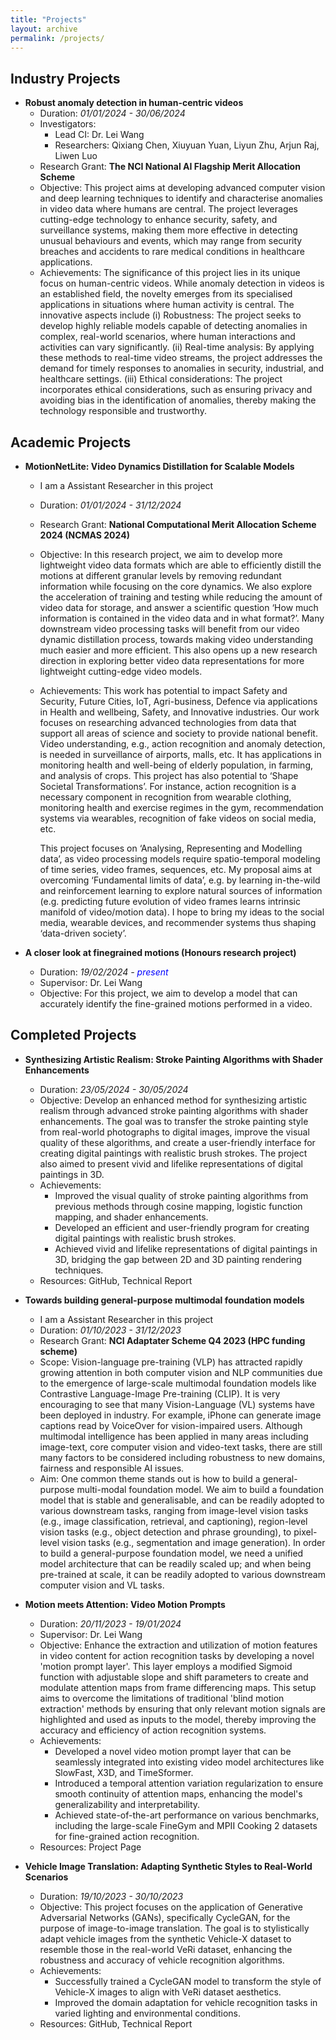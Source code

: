 ```yaml
---
title: "Projects"
layout: archive
permalink: /projects/
---
```


<style>
a:link, a:visited {
  text-decoration: none;
}

a:hover, a:active {
  text-decoration: underline;
}
</style>

## Industry Projects
  - **Robust anomaly detection in human-centric videos**
    - Duration: *01/01/2024 - 30/06/2024*
    - Investigators:
      - Lead CI: [Dr. Lei Wang](https://leiwangr.github.io/)
      - Researchers: Qixiang Chen, Xiuyuan Yuan, Liyun Zhu, Arjun Raj, Liwen Luo
    - Research Grant: **The NCI National AI Flagship Merit Allocation Scheme**
    - Objective: This project aims at developing advanced computer vision and deep learning techniques to identify and characterise anomalies in video data where humans are central. The project leverages cutting-edge technology to enhance security, safety, and surveillance systems, making them more effective in detecting unusual behaviours and events, which may range from security breaches and accidents to rare medical conditions in healthcare applications.
    - Achievements:
      The significance of this project lies in its unique focus on human-centric videos. While anomaly detection in videos is an established field, the novelty emerges from its specialised applications in situations where human activity is central. The innovative aspects include (i) Robustness: The project seeks to develop highly reliable models capable of detecting anomalies in complex, real-world scenarios, where human interactions and activities can vary significantly. (ii) Real-time analysis: By applying these methods to real-time video streams, the project addresses the demand for timely responses to anomalies in security, industrial, and healthcare settings. (iii) Ethical considerations: The project incorporates ethical considerations, such as ensuring privacy and avoiding bias in the identification of anomalies, thereby making the technology responsible and trustworthy.

## Academic Projects
  - **MotionNetLite: Video Dynamics Distillation for Scalable Models**
    - I am a Assistant Researcher in this project
    - Duration: *01/01/2024 - 31/12/2024*
    - Research Grant: **National Computational Merit Allocation Scheme 2024 (NCMAS 2024)**
    - Objective: In this research project, we aim to develop more lightweight video data formats which are able to efficiently distill the motions at different granular levels by removing redundant information while focusing on the core dynamics. We also explore the acceleration of training and testing while reducing the amount of video data for storage, and answer a scientific question ‘How much information is contained in the video data and in what format?’. Many downstream video processing tasks will benefit from our video dynamic distillation process, towards making video understanding much easier and more efficient. This also opens up a new research direction in exploring better video data representations for more lightweight cutting-edge video models.
    - Achievements:
      This work has potential to impact Safety and Security, Future Cities, IoT, Agri-business, Defence via applications in Health and wellbeing, Safety, and Innovative industries. Our work focuses on researching advanced technologies from data that support all areas of science and society to provide national benefit. Video understanding, e.g., action recognition and anomaly detection, is needed in surveillance of airports, malls, etc. It has applications in monitoring health and well-being of elderly population, in farming, and analysis of crops. This project has also potential to ‘Shape Societal Transformations’. For instance, action recognition is a necessary component in recognition from wearable clothing, monitoring health and exercise regimes in the gym, recommendation systems via wearables, recognition of fake videos on social media, etc.

      This project focuses on ‘Analysing, Representing and Modelling data’, as video processing models require spatio-temporal modeling of time series, video frames, sequences, etc. My proposal aims at overcoming ‘Fundamental limits of data’, e.g. by learning in-the-wild and reinforcement learning to explore natural sources of information (e.g. predicting future evolution of video frames learns intrinsic manifold of video/motion data). I hope to bring my ideas to the social media, wearable devices, and recommender systems thus shaping ‘data-driven society’.

  - **A closer look at finegrained motions (Honours research project)**
    - Duration: *19/02/2024 - <span style="color: blue;">present</span>*
    - Supervisor: [Dr. Lei Wang](https://leiwangr.github.io/)
    - Objective: For this project, we aim to develop a model that can accurately identify the fine-grained motions performed in a video. 

## Completed Projects
  - **Synthesizing Artistic Realism: Stroke Painting Algorithms with Shader Enhancements**
    - Duration: *23/05/2024 - 30/05/2024*
    - Objective: Develop an enhanced method for synthesizing artistic realism through advanced stroke painting algorithms with shader enhancements. The goal was to transfer the stroke painting style from real-world photographs to digital images, improve the visual quality of these algorithms, and create a user-friendly interface for creating digital paintings with realistic brush strokes. The project also aimed to present vivid and lifelike representations of digital paintings in 3D.
    - Achievements:
      - Improved the visual quality of stroke painting algorithms from previous methods through cosine mapping, logistic function mapping, and shader enhancements.
      - Developed an efficient and user-friendly program for creating digital paintings with realistic brush strokes.
      - Achieved vivid and lifelike representations of digital paintings in 3D, bridging the gap between 2D and 3D painting rendering techniques.
    - Resources: [GitHub](https://github.com/HuilinChen943/paintercpp), [Technical Report ](/files/cg_report.pdf)
    
  - **Towards building general-purpose multimodal foundation models**
    - I am a Assistant Researcher in this project
    - Duration: *01/10/2023 - 31/12/2023*
    - Research Grant: **NCI Adaptater Scheme Q4 2023 (HPC funding scheme)**
    - Scope: Vision-language pre-training (VLP) has attracted rapidly growing attention in both computer vision and NLP communities due to the emergence of large-scale multimodal foundation models like Contrastive Language-Image Pre-training (CLIP). It is very encouraging to see that many Vision-Language (VL) systems have been deployed in industry. For example, iPhone can generate image captions read by VoiceOver for vision-impaired users. Although multimodal intelligence has been applied in many areas including image-text, core computer vision and video-text tasks, there are still many factors to be considered including robustness to new domains, fairness and responsible AI issues.
    - Aim: One common theme stands out is how to build a general-purpose multi-modal foundation model. We aim to build a foundation model that is stable and generalisable, and can be readily adopted to various downstream tasks, ranging from image-level vision tasks (e.g., image classification, retrieval, and captioning), region-level vision tasks (e.g., object detection and phrase grounding), to pixel-level vision tasks (e.g., segmentation and image generation). In order to build a general-purpose foundation model, we need a unified model architecture that can be readily scaled up; and when being pre-trained at scale, it can be readily adopted to various downstream computer vision and VL tasks.

  - **Motion meets Attention: Video Motion Prompts**
    - Duration: *20/11/2023 - 19/01/2024*
    - Supervisor: [Dr. Lei Wang](https://leiwangr.github.io/)
    - Objective: Enhance the extraction and utilization of motion features in video content for action recognition tasks by developing a novel 'motion prompt layer'. This layer employs a modified Sigmoid function with adjustable slope and shift parameters to create and modulate attention maps from frame differencing maps. This setup aims to overcome the limitations of traditional 'blind motion extraction' methods by ensuring that only relevant motion signals are highlighted and used as inputs to the model, thereby improving the accuracy and efficiency of action recognition systems.
    - Achievements:
      - Developed a novel video motion prompt layer that can be seamlessly integrated into existing video model architectures like SlowFast, X3D, and TimeSformer.
      - Introduced a temporal attention variation regularization to ensure smooth continuity of attention maps, enhancing the model's generalizability and interpretability.
      - Achieved state-of-the-art performance on various benchmarks, including the large-scale FineGym and MPII Cooking 2 datasets for fine-grained action recognition.
    - Resources: [Project Page](https://q1xiangchen.github.io/motion-prompts/)

  - **Vehicle Image Translation: Adapting Synthetic Styles to Real-World Scenarios**
    - Duration: *19/10/2023 - 30/10/2023*
    - Objective: This project focuses on the application of Generative Adversarial Networks (GANs), specifically CycleGAN, for the purpose of image-to-image translation. The goal is to stylistically adapt vehicle images from the synthetic Vehicle-X dataset to resemble those in the real-world VeRi dataset, enhancing the robustness and accuracy of vehicle recognition algorithms.
    - Achievements:
      - Successfully trained a CycleGAN model to transform the style of Vehicle-X images to align with VeRi dataset aesthetics.
      - Improved the domain adaptation for vehicle recognition tasks in varied lighting and environmental conditions.
    - Resources: [GitHub](https://github.com/q1xiangchen/CycleGAN_vehicle), [Technical Report ](/files/I2I_report.pdf)